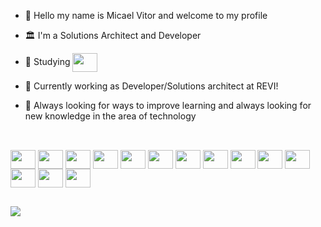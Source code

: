 - 👋 Hello my name is Micael Vitor and welcome to my profile
- 🏛️ I'm a Solutions Architect and Developer

- 🌱 Studying <img align="center" height="30" width="40" src="https://cdn.jsdelivr.net/gh/devicons/devicon@latest/icons/opentelemetry/opentelemetry-original.svg" />
- 👯 Currently working as Developer/Solutions architect at REVI!
- 💬 Always looking for ways to improve learning and always looking for new knowledge in the area of ​​technology

##

<div style="display: inline_block"><br>
<img align="center" height="30" width="40" src="https://cdn.jsdelivr.net/gh/devicons/devicon/icons/bootstrap/bootstrap-original.svg" />
<img align="center" height="30" width="40" src="https://cdn.jsdelivr.net/gh/devicons/devicon/icons/html5/html5-original.svg" />
<img align="center" height="30" width="40" src="https://cdn.jsdelivr.net/gh/devicons/devicon/icons/css3/css3-original.svg" />
<img align="center" height="30" width="40" src="https://cdn.jsdelivr.net/gh/devicons/devicon/icons/javascript/javascript-original.svg" />
<img align="center" height="30" width="40" src="https://cdn.jsdelivr.net/gh/devicons/devicon/icons/mysql/mysql-original.svg" />
<img align="center" height="30" width="40" src="https://cdn.jsdelivr.net/gh/devicons/devicon@latest/icons/amazonwebservices/amazonwebservices-original-wordmark.svg" />
<img align="center" height="30" width="40" src="https://cdn.jsdelivr.net/gh/devicons/devicon@latest/icons/azure/azure-original.svg" />
<img align="center" height="30" width="40" src="https://cdn.jsdelivr.net/gh/devicons/devicon/icons/django/django-plain.svg" />
<img align="center" height="30" width="40" src="https://cdn.jsdelivr.net/gh/devicons/devicon/icons/linux/linux-original.svg" />
<img align="center" height="30" width="40" src="https://cdn.jsdelivr.net/gh/devicons/devicon/icons/docker/docker-original.svg" />
<img align="center" height="30" width="40" src="https://cdn.jsdelivr.net/gh/devicons/devicon/icons/typescript/typescript-original.svg" />
<img align="center" height="30" width="40" src="https://cdn.jsdelivr.net/gh/devicons/devicon/icons/react/react-original.svg" />  
<img align="center" height="30" width="40" src="https://cdn.jsdelivr.net/gh/devicons/devicon/icons/mongodb/mongodb-original.svg" />
<img align="center" height="30" width="40" src="https://cdn.jsdelivr.net/gh/devicons/devicon@latest/icons/postgresql/postgresql-original.svg" />


</div>

##

<div>
    <a href="https://www.linkedin.com/in/micael-vitor-81361a198/" target="_blank"> <img src="https://img.shields.io/badge/-LinkedIn-%230077B5?style=for-the-badge&logo=linkedin&logoColor=white" target="_blank"></a>
  
</div>  
